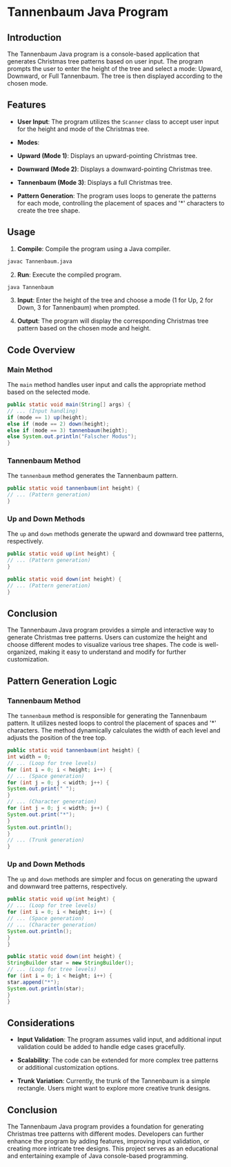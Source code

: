 # Tannenbaum Java Program

## Introduction

The Tannenbaum Java program is a console-based application that generates Christmas tree patterns based on user input.
The program prompts the user to enter the height of the tree and select a mode: Upward, Downward, or Full Tannenbaum.
The tree is then displayed according to the chosen mode.

## Features

- **User Input**: The program utilizes the `Scanner` class to accept user input for the height and mode of the Christmas
tree.

- **Modes**:
- **Upward (Mode 1)**: Displays an upward-pointing Christmas tree.
- **Downward (Mode 2)**: Displays a downward-pointing Christmas tree.
- **Tannenbaum (Mode 3)**: Displays a full Christmas tree.

- **Pattern Generation**: The program uses loops to generate the patterns for each mode, controlling the placement of
spaces and '*' characters to create the tree shape.

## Usage

1. **Compile**: Compile the program using a Java compiler.

```bash
javac Tannenbaum.java
```

2. **Run**: Execute the compiled program.

```bash
java Tannenbaum
```

3. **Input**: Enter the height of the tree and choose a mode (1 for Up, 2 for Down, 3 for Tannenbaum) when prompted.

4. **Output**: The program will display the corresponding Christmas tree pattern based on the chosen mode and height.

## Code Overview

### Main Method

The `main` method handles user input and calls the appropriate method based on the selected mode.

```java
public static void main(String[] args) {
// ... (Input handling)
if (mode == 1) up(height);
else if (mode == 2) down(height);
else if (mode == 3) tannenbaum(height);
else System.out.println("Falscher Modus");
}
```

### Tannenbaum Method

The `tannenbaum` method generates the Tannenbaum pattern.

```java
public static void tannenbaum(int height) {
// ... (Pattern generation)
}
```

### Up and Down Methods

The `up` and `down` methods generate the upward and downward tree patterns, respectively.

```java
public static void up(int height) {
// ... (Pattern generation)
}

public static void down(int height) {
// ... (Pattern generation)
}
```

## Conclusion

The Tannenbaum Java program provides a simple and interactive way to generate Christmas tree patterns. Users can
customize the height and choose different modes to visualize various tree shapes. The code is well-organized, making it
easy to understand and modify for further customization.

## Pattern Generation Logic

### Tannenbaum Method

The `tannenbaum` method is responsible for generating the Tannenbaum pattern. It utilizes nested loops to control the
placement of spaces and '*' characters. The method dynamically calculates the width of each level and adjusts the
position of the tree top.

```java
public static void tannenbaum(int height) {
int width = 0;
// ... (Loop for tree levels)
for (int i = 0; i < height; i++) {
// ... (Space generation)
for (int j = 0; j < width; j++) {
System.out.print(" ");
}
// ... (Character generation)
for (int j = 0; j < width; j++) {
System.out.print("*");
}
System.out.println();
}
// ... (Trunk generation)
}
```

### Up and Down Methods

The `up` and `down` methods are simpler and focus on generating the upward and downward tree patterns, respectively.

```java
public static void up(int height) {
// ... (Loop for tree levels)
for (int i = 0; i < height; i++) {
// ... (Space generation)
// ... (Character generation)
System.out.println();
}
}

public static void down(int height) {
StringBuilder star = new StringBuilder();
// ... (Loop for tree levels)
for (int i = 0; i < height; i++) {
star.append("*");
System.out.println(star);
}
}
```

## Considerations

- **Input Validation**: The program assumes valid input, and additional input validation could be added to handle edge
cases gracefully.

- **Scalability**: The code can be extended for more complex tree patterns or additional customization options.

- **Trunk Variation**: Currently, the trunk of the Tannenbaum is a simple rectangle. Users might want to explore more
creative trunk designs.

## Conclusion

The Tannenbaum Java program provides a foundation for generating Christmas tree patterns with different modes.
Developers can further enhance the program by adding features, improving input validation, or creating more intricate
tree designs. This project serves as an educational and entertaining example of Java console-based programming.
